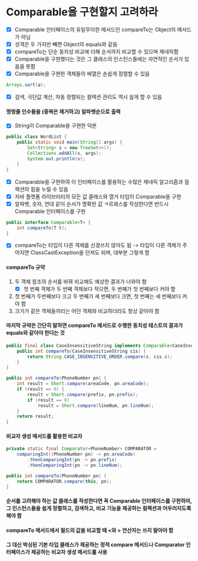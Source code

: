 # Comparable을 구현할지 고려하라
- [x] Comparable 인터페이스의 유일무이한 메서드인 compareTo는 Object의 메서드가 아님
- [x] 성격은 두 가지만 빼면 Object의 equals와 같음
- [x] compareTo는 단순 동치성 비교에 더해 순서까지 비교할 수 있으며 제네릭함
- [x] Comparable을 구현했다는 것은 그 클래스의 인스턴스들에는 자연적인 순서가 있음을 뜻함
- [x] Comparable을 구현한 객체들의 배열은 손쉽게 정렬할 수 있음
~~~java
Arrays.sort(a);
~~~
- [x] 검색, 극단값 계산, 자동 정렬되는 컬렉션 관리도 역시 쉽게 할 수 있음
#### 명령줄 인수들을 (중복은 제거하고) 알파벳순으로 출력
- [x] String이 Comparable을 구현한 덕분
~~~java
public class WordList {
    public static void main(String[] args) {
        Set<String> s = new TreeSet<>();
        Collections.addAll(s, args);
        System.out.println(s);
    }
}
~~~
- [x] Comparable을 구현하여 이 인터페이스를 활용하는 수많은 제네릭 알고리즘과 컬렉션의 힘을 누릴 수 있음
- [x] 자바 플랫폼 라이브러리의 모든 값 클래스와 열거 타입이 Comparable을 구현
- [x] 알파벳, 슷자, 연대 같이 순서가 명확한 값 ㅋ르래스를 작성한다면 반드시 Comparable 인터페이스를 구현
~~~java
public interface Comparable<T> {
    int compareTo(T t);
}
~~~
- [x] compareTo는 타입이 다른 객체를 신경쓰지 않아도 됨 -> 타입이 다른 객체가 주어지면 ClassCastException을 던져도 되며, 대부분 그렇게 함
#### compareTo 규약
1. 두 객체 참조의 순서를 바꿔 비교해도 예상한 결과가 나와야 함
   - [x] 첫 번째 객체가 두 번째 객체보다 작으면, 두 번째가 첫 번째보다 커야 함
2. 첫 번째가 두번째보다 크고 두 번째가 세 번째보다 크면, 첫 번째는 세 번째보다 커야 함
3. 크기가 같은 객체들끼리는 어던 객체와 비교하더라도 항상 같아야 함
#### 마지막 규약은 간단히 말하면 compareTo 메서드로 수행한 동치성 테스트의 결과가 equals와 같아야 한다는 것
~~~java
public final class CaseInsensitiveString implements Comparable<CaseInsentiveString> {
    public int compareTo(CaseInsensitiveString cis) {
        return String.CASE_INSENSITIVE_ORDER.compare(s, cis.s);
    }
}
~~~
~~~java
public int compareTo(PhoneNumber pn) {
    int result = Short.compare(areaCode, pn.areaCode);
    if (result == 0) {
        result = Short.compare(prefix, pn.prefix);
        if (result == 0)
            result = Short.compare(lineNum, pn.lineNum);
    }
    return result;
}
~~~
#### 비교자 생성 메서드를 활용한 비교자
~~~java
private static final Comparator<PhoneNumber> COMPARATOR = 
    comparingInt((PhoneNumber pn) -> pn.areaCode)
        .thenComparingInt(pn -> pn.prefix)
        .thenComparingInt(pn -> pn.lineNum);

public int compareTo(PhoneNumber pn) {
    return COMPARATOR.compare(this, pn);
}
~~~
#### 순서를 고려해야 하는 값 클래스를 작성한다면 꼭 Comparable 인터페이스를 구현하여, 그 인스턴스들을 쉽게 정렬하고, 검색하고, 비교 기능을 제공하는 컬렉션과 어우러지도록 해야 함
#### compareTo 메서드에서 필드의 값을 비교할 때 <와 > 연산자는 쓰지 말아야 함
#### 그 대신 박싱된 기본 타입 클래스가 제공하는 정적 compare 메서드나 Comparator 인터페이스가 제공하는 비교자 생성 메서드를 사용